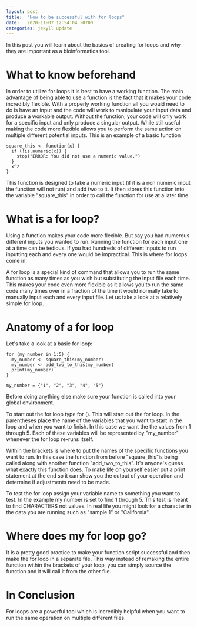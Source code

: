 ```yaml
---
layout: post
title:  "How to be successful with for loops"
date:   2020-11-07 12:54:04 -0700
categories: jekyll update
---
```

In this post you will learn about the basics of creating for loops and why they
are important as a bioinformatics tool.

# What to know beforehand
In order to utilize for loops it is best to have a working function. The main
advantage of being able to use a function is the fact that it makes your code
incredibly flexible. With a properly working function all you would need to do is
have an input and the code will work to manipulate your input data and produce a workable output. Without the function, your code will only work for a specific input and only produce a singular output.  While still useful making the code more flexible allows you to perform
the same action on multiple different potential inputs. This is an example of a basic function

```
square_this <- function(x) {
  if (!is.numeric(x)) {
    stop("ERROR: You did not use a numeric value.")
  }
  x^2
}
```
This function is designed to take a numeric input (if it is a non numeric input the function will not run) and add two to it. It then stores this function into the variable "square_this" in order to call the function for use at a later time.  

# What is a for loop?
Using a function makes your code more flexible. But say you had numerous different inputs you wanted to run. Running the function for each input one at a time can be tedious. If you had hundreds of different inputs to run inputting each and every one would be impractical. This is where for loops come in.

A for loop is a special kind of command that allows you to run the same function as many times as you wish but substituting the input file each time. This makes your code even more flexible as it allows you to run the same code many times over in a fraction of the time it would normally take to manually input each and every input file. Let us take a look at a relatively simple for loop.

# Anatomy of a for loop

Let's take a look at a basic for loop:
```
for (my_number in 1:5) {
  my_number <- square_this(my_number)
  my_number <- add_two_to_this(my_number)
  print(my_number)
}

my_number = {"1", "2", "3", "4", "5"}
```
Before doing anything else make sure your function is called into your global environment.

To start out the for loop type for (). This will start out the for loop. In the parentheses place the name of the variables that you want to start in the loop and when you want to finish. In this case we want the the values from 1 through 5. Each of these variables will be represented by "my_number" whenever the for loop re-runs itself.

Within the brackets is where to put the names of the specific functions you want to run. In this case the function from before "square_this"is being called along with another function "add_two_to_this". It's anyone's guess what exactly this function does. To make life on yourself easier put a print statement at the end so it can show you the output of your operation and determine if adjustments need to be made.

To test the for loop assign your variable name to something you want to test. In the example my number is set to find 1 through 5. This test is meant to find CHARACTERS  not values. In real life you might look for a character in the data you are running such as "sample 1" or "California".

# Where does my for loop go?
It is a pretty good practice to make your function script successful and then make the for loop in a separate file. This way instead of remaking the entire function within the brackets of your loop, you can simply source the function and it will call it from the other file.

# In Conclusion
For loops are a powerful tool which is incredibly helpful when you want to run the same operation on multiple different files.
